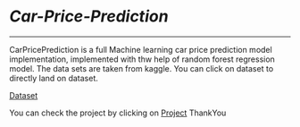 <h1><i><b>Car-Price-Prediction</b></i></h1>
<hr>
CarPricePrediction is a full Machine learning car price prediction model implementation, implemented with thw help of random forest regression model.
The data sets are taken from kaggle.
You can click on dataset to directly land on dataset.

[Dataset](https://www.kaggle.com/nehalbirla/vehicle-dataset-from-cardekho?select=car+data.csv%5D%28here%29)

You can check the project by clicking on 
[Project](https://vehiclepricepredictor.herokuapp.com/)
ThankYou

